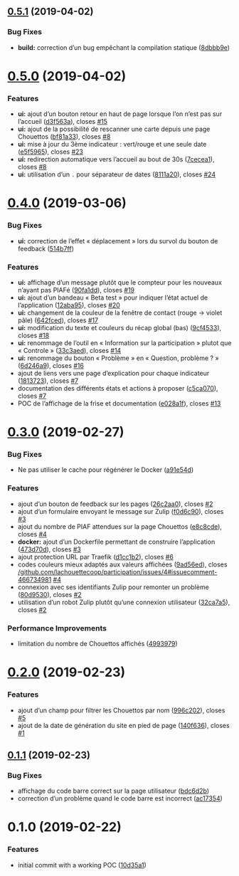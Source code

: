 ## [0.5.1](https://github.com/lachouettecoop/participation/compare/0.5.0...0.5.1) (2019-04-02)


### Bug Fixes

* **build:** correction d’un bug empêchant la compilation statique ([8dbbb9e](https://github.com/lachouettecoop/participation/commit/8dbbb9e))



# [0.5.0](https://github.com/lachouettecoop/participation/compare/0.4.0...0.5.0) (2019-04-02)


### Features

* **ui:** ajout d’un bouton retour en haut de page lorsque l’on n’est pas sur l’accueil ([d3f563a](https://github.com/lachouettecoop/participation/commit/d3f563a)), closes [#15](https://github.com/lachouettecoop/participation/issues/15)
* **ui:** ajout de la possibilité de rescanner une carte depuis une page Chouettos ([bf81a33](https://github.com/lachouettecoop/participation/commit/bf81a33)), closes [#8](https://github.com/lachouettecoop/participation/issues/8)
* **ui:** mise à jour du 3ème indicateur : vert/rouge et une seule date ([e5f5965](https://github.com/lachouettecoop/participation/commit/e5f5965)), closes [#23](https://github.com/lachouettecoop/participation/issues/23)
* **ui:** redirection automatique vers l’accueil au bout de 30s ([7cecea1](https://github.com/lachouettecoop/participation/commit/7cecea1)), closes [#8](https://github.com/lachouettecoop/participation/issues/8)
* **ui:** utilisation d’un `.` pour séparateur de dates ([8111a20](https://github.com/lachouettecoop/participation/commit/8111a20)), closes [#24](https://github.com/lachouettecoop/participation/issues/24)



# [0.4.0](https://github.com/lachouettecoop/participation/compare/0.3.0...0.4.0) (2019-03-06)


### Bug Fixes

* **ui:** correction de l’effet « déplacement » lors du survol du bouton de feedback ([514b7ff](https://github.com/lachouettecoop/participation/commit/514b7ff))


### Features

* **ui:** affichage d’un message plutôt que le compteur pour les nouveaux n’ayant pas PIAFé ([90fa1dd](https://github.com/lachouettecoop/participation/commit/90fa1dd)), closes [#19](https://github.com/lachouettecoop/participation/issues/19)
* **ui:** ajout d’un bandeau « Beta test » pour indiquer l’état actuel de l’application ([12aba95](https://github.com/lachouettecoop/participation/commit/12aba95)), closes [#20](https://github.com/lachouettecoop/participation/issues/20)
* **ui:** changement de la couleur de la fenêtre de contact (rouge -> violet pâle) ([642fced](https://github.com/lachouettecoop/participation/commit/642fced)), closes [#17](https://github.com/lachouettecoop/participation/issues/17)
* **ui:** modification du texte et couleurs du récap global (bas) ([9cf4533](https://github.com/lachouettecoop/participation/commit/9cf4533)), closes [#18](https://github.com/lachouettecoop/participation/issues/18)
* **ui:** renommage de l’outil en « Information sur la participation » plutot que « Controle » ([33c3aed](https://github.com/lachouettecoop/participation/commit/33c3aed)), closes [#14](https://github.com/lachouettecoop/participation/issues/14)
* **ui:** renommage du bouton « Problème » en « Question, problème ? » ([6d246a9](https://github.com/lachouettecoop/participation/commit/6d246a9)), closes [#16](https://github.com/lachouettecoop/participation/issues/16)
* ajout de liens vers une page d’explication pour chaque indicateur ([1813723](https://github.com/lachouettecoop/participation/commit/1813723)), closes [#7](https://github.com/lachouettecoop/participation/issues/7)
* documentation des différents états et actions à proposer ([c5ca070](https://github.com/lachouettecoop/participation/commit/c5ca070)), closes [#7](https://github.com/lachouettecoop/participation/issues/7)
* POC de l’affichage de la frise et documentation ([e028a1f](https://github.com/lachouettecoop/participation/commit/e028a1f)), closes [#13](https://github.com/lachouettecoop/participation/issues/13)



# [0.3.0](https://github.com/lachouettecoop/participation/compare/0.2.0...0.3.0) (2019-02-27)


### Bug Fixes

* Ne pas utiliser le cache pour régénérer le Docker ([a91e54d](https://github.com/lachouettecoop/participation/commit/a91e54d))


### Features

* ajout d’un bouton de feedback sur les pages ([26c2aa0](https://github.com/lachouettecoop/participation/commit/26c2aa0)), closes [#2](https://github.com/lachouettecoop/participation/issues/2)
* ajout d’un formulaire envoyant le message sur Zulip ([f0d6c90](https://github.com/lachouettecoop/participation/commit/f0d6c90)), closes [#3](https://github.com/lachouettecoop/participation/issues/3)
* ajout du nombre de PIAF attendues sur la page Chouettos ([e8c8cde](https://github.com/lachouettecoop/participation/commit/e8c8cde)), closes [#4](https://github.com/lachouettecoop/participation/issues/4)
* **docker:** ajout d’un Dockerfile permettant de construire l’application ([473d70d](https://github.com/lachouettecoop/participation/commit/473d70d)), closes [#3](https://github.com/lachouettecoop/participation/issues/3)
* ajout protection URL par Traefik ([d1cc1b2](https://github.com/lachouettecoop/participation/commit/d1cc1b2)), closes [#6](https://github.com/lachouettecoop/participation/issues/6)
* codes couleurs mieux adaptés aux valeurs affichées ([9ad56ed](https://github.com/lachouettecoop/participation/commit/9ad56ed)), closes [/github.com/lachouettecoop/participation/issues/4#issuecomment-466734981](https://github.com//github.com/lachouettecoop/participation/issues/4/issues/issuecomment-466734981) [#4](https://github.com/lachouettecoop/participation/issues/4)
* connexion avec ses identifiants Zulip pour remonter un problème ([80d9530](https://github.com/lachouettecoop/participation/commit/80d9530)), closes [#2](https://github.com/lachouettecoop/participation/issues/2)
* utilisation d’un robot Zulip plutôt qu’une connexion utilisateur ([32ca7a5](https://github.com/lachouettecoop/participation/commit/32ca7a5)), closes [#2](https://github.com/lachouettecoop/participation/issues/2)


### Performance Improvements

* limitation du nombre de Chouettos affichés ([4993979](https://github.com/lachouettecoop/participation/commit/4993979))



# [0.2.0](https://github.com/lachouettecoop/participation/compare/0.1.1...0.2.0) (2019-02-23)


### Features

* ajout d’un champ pour filtrer les Chouettos par nom ([996c202](https://github.com/lachouettecoop/participation/commit/996c202)), closes [#5](https://github.com/lachouettecoop/participation/issues/5)
* ajout de la date de génération du site en pied de page ([140f636](https://github.com/lachouettecoop/participation/commit/140f636)), closes [#1](https://github.com/lachouettecoop/participation/issues/1)



## [0.1.1](https://github.com/lachouettecoop/participation/compare/0.1.0...0.1.1) (2019-02-23)


### Bug Fixes

* affichage du code barre correct sur la page utilisateur ([bdc6d2b](https://github.com/lachouettecoop/participation/commit/bdc6d2b))
* correction d’un problème quand le code barre est incorrect ([ac17354](https://github.com/lachouettecoop/participation/commit/ac17354))



# 0.1.0 (2019-02-22)


### Features

* initial commit with a working POC ([10d35a1](https://github.com/lachouettecoop/participation/commit/10d35a1))



